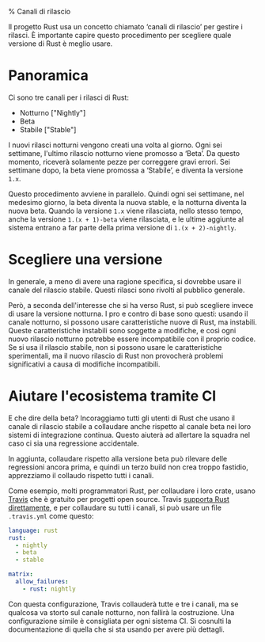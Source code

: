 % Canali di rilascio

Il progetto Rust usa un concetto chiamato ‘canali di rilascio’ per gestire
i rilasci. È importante capire questo procedimento per scegliere
quale versione di Rust è meglio usare.

# Panoramica

Ci sono tre canali per i rilasci di Rust:

* Notturno ["Nightly"]
* Beta
* Stabile ["Stable"]

I nuovi rilasci notturni vengono creati una volta al giorno. Ogni sei
settimane, l'ultimo rilascio notturno viene promosso a ‘Beta’. Da questo
momento, riceverà solamente pezze per correggere gravi errori. Sei settimane
dopo, la beta viene promossa a ‘Stabile’, e diventa la versione `1.x`.

Questo procedimento avviene in parallelo. Quindi ogni sei settimane,
nel medesimo giorno, la beta diventa la nuova stable, e la notturna diventa
la nuova beta. Quando la versione `1.x` viene rilasciata, nello stesso tempo,
anche la versione `1.(x + 1)-beta` viene rilasciata, e le ultime aggiunte al
sistema entrano a far parte della prima versione di `1.(x + 2)-nightly`.

# Scegliere una versione

In generale, a meno di avere una ragione specifica, si dovrebbe usare il canale
del rilascio stabile. Questi rilasci sono rivolti al pubblico generale.

Però, a seconda dell'interesse che si ha verso Rust, si può scegliere invece
di usare la versione notturna. I pro e contro di base sono questi: usando
il canale notturno, si possono usare caratteristiche nuove di Rust,
ma instabili. Queste caratteristiche instabili sono soggette a modifiche, e
così ogni nuovo rilascio notturno potrebbe essere incompatibile con il proprio
codice. Se si usa il rilascio stabile, non si possono usare le caratteristiche
sperimentali, ma il nuovo rilascio di Rust non provocherà problemi
significativi a causa di modifiche incompatibili.

# Aiutare l'ecosistema tramite CI

E che dire della beta? Incoraggiamo tutti gli utenti di Rust che usano
il canale di rilascio stabile a collaudare anche rispetto al canale beta
nei loro sistemi di integrazione continua.
Questo aiuterà ad allertare la squadra nel caso ci sia una regressione
accidentale.

In aggiunta, collaudare rispetto alla versione beta può rilevare
delle regressioni ancora prima, e quindi un terzo build non crea troppo
fastidio, apprezziamo il collaudo rispetto tutti i canali.

Come esempio, molti programmatori Rust, per collaudare i loro crate, usano
[Travis](https://travis-ci.org/) che è gratuito per progetti open source.
Travis [supporta Rust direttamente][travis], e per collaudare su tutti
i canali, si può usare un file `.travis.yml` come questo:

```yaml
language: rust
rust:
  - nightly
  - beta
  - stable

matrix:
  allow_failures:
    - rust: nightly
```

[travis]: http://docs.travis-ci.com/user/languages/rust/

Con questa configurazione, Travis collauderà tutte e tre i canali, ma se
qualcosa va storto sul canale notturno, non fallirà la costruzione.
Una configurazione simile è consigliata per ogni sistema CI. Si cosnulti
la documentazione di quella che si sta usando per avere più dettagli.
